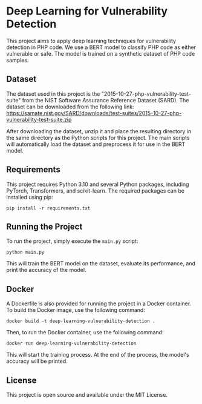 # Deep Learning for Vulnerability Detection

This project aims to apply deep learning techniques for vulnerability detection in PHP code. We use a BERT model to classify PHP code as either vulnerable or safe. The model is trained on a synthetic dataset of PHP code samples.

## Dataset

The dataset used in this project is the "2015-10-27-php-vulnerability-test-suite" from the NIST Software Assurance Reference Dataset (SARD). The dataset can be downloaded from the following link: https://samate.nist.gov/SARD/downloads/test-suites/2015-10-27-php-vulnerability-test-suite.zip

After downloading the dataset, unzip it and place the resulting directory in the same directory as the Python scripts for this project. The main scripts will automatically load the dataset and preprocess it for use in the BERT model.

## Requirements

This project requires Python 3.10 and several Python packages, including PyTorch, Transformers, and scikit-learn. The required packages can be installed using pip:

```
pip install -r requirements.txt
```

## Running the Project

To run the project, simply execute the `main.py` script:

```
python main.py
```

This will train the BERT model on the dataset, evaluate its performance, and print the accuracy of the model.

## Docker

A Dockerfile is also provided for running the project in a Docker container. To build the Docker image, use the following command:

```
docker build -t deep-learning-vulnerability-detection .
```

Then, to run the Docker container, use the following command:

```
docker run deep-learning-vulnerability-detection
```

This will start the training process. At the end of the process, the model's accuracy will be printed.

## License

This project is open source and available under the MIT License.